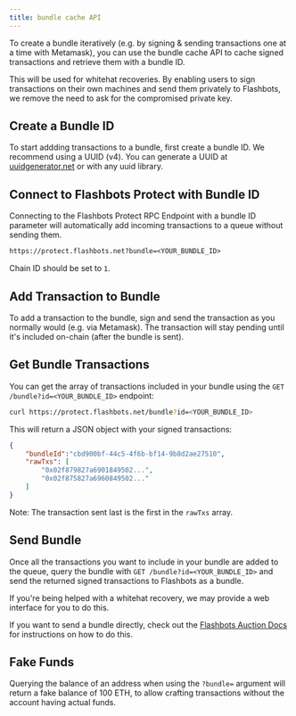 ```yaml
---
title: bundle cache API
---
```


To create a bundle iteratively (e.g. by signing & sending transactions one at a time with Metamask), you can use the bundle cache API to cache signed transactions and retrieve them with a bundle ID.

This will be used for whitehat recoveries. By enabling users to sign transactions on their own machines and send them privately to Flashbots, we remove the need to ask for the compromised private key.

## Create a Bundle ID

To start addding transactions to a bundle, first create a bundle ID. We recommend using a UUID (v4). You can generate a UUID at [uuidgenerator.net](https://www.uuidgenerator.net/version4) or with any uuid library.

## Connect to Flashbots Protect with Bundle ID

Connecting to the Flashbots Protect RPC Endpoint with a bundle ID parameter will automatically add incoming transactions to a queue without sending them.

```txt
https://protect.flashbots.net?bundle=<YOUR_BUNDLE_ID>
```

Chain ID should be set to `1`.

## Add Transaction to Bundle

To add a transaction to the bundle, sign and send the transaction as you normally would (e.g. via Metamask). The transaction will stay pending until it's included on-chain (after the bundle is sent).

## Get Bundle Transactions

You can get the array of transactions included in your bundle using the `GET /bundle?id=<YOUR_BUNDLE_ID>` endpoint:

```sh
curl https://protect.flashbots.net/bundle?id=<YOUR_BUNDLE_ID>
```

This will return a JSON object with your signed transactions:

```json
{
    "bundleId":"cbd900bf-44c5-4f6b-bf14-9b8d2ae27510",
    "rawTxs": [
        "0x02f879827a6901849502...",
        "0x02f875827a6960849502..."
    ]
}
```

Note: The transaction sent last is the first in the `rawTxs` array.

## Send Bundle

Once all the transactions you want to include in your bundle are added to the queue, query the bundle with `GET /bundle?id=<YOUR_BUNDLE_ID>` and send the returned signed transactions to Flashbots as a bundle.

If you're being helped with a whitehat recovery, we may provide a web interface for you to do this.

If you want to send a bundle directly, check out the [Flashbots Auction Docs](https://docs.flashbots.net/flashbots-auction/searchers/quick-start#how-to-send-your-first-flashbots-bundle) for instructions on how to do this.

## Fake Funds

Querying the balance of an address when using the `?bundle=` argument will return a fake balance of 100 ETH, to allow crafting transactions without the account having actual funds.
